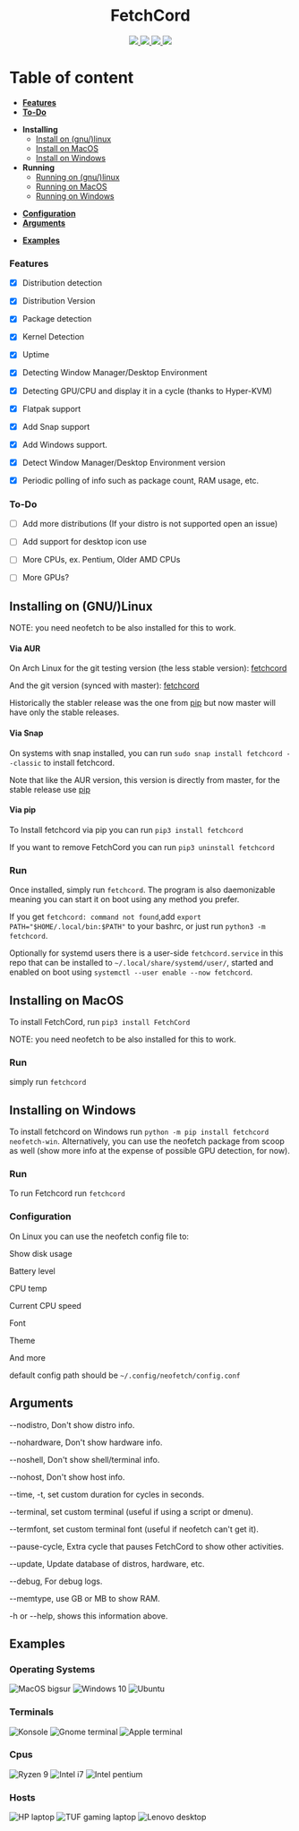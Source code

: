 <h1 align="center">FetchCord</h1>
</p>
<p align="center">
    <a href="https://img.shields.io/badge/Compatible-MacOS%2FWindows%2FLinux-brightgreen?style=for-the-badge&logo=discord">
       <img src="https://img.shields.io/badge/Compatible-MacOS%2FLinux%2FWindows%2F-brightgreen?style=for-the-badge&logo=checkmarx&logoColor=white">
    </a>
  <a href="https://www.python.org/downloads/">
       <img src="https://img.shields.io/pypi/pyversions/django?color=dark%20green&logo=python&logoColor=white&style=for-the-badge">
    </a>
   <a href="https://discord.gg/P4h9kdV">
       <img src="https://img.shields.io/discord/742068289278312549?label=Discord&logo=discord&logoColor=white&style=for-the-badge">
    </a>
    <a href="https://img.shields.io/badge/Compatible-MacOS%2FWindows%2FLinux-brightgreen?style=for-the-badge&logo=discord">
       <img src="https://cdn.discordapp.com/attachments/695182849476657223/742064452421288077/FetchDis.png"
    </a>
  
  </a>
</p>

# Table of content
- [**Features**](#features)
- [**To-Do**](#to-do)
+ **Installing**
    - [Install on (gnu/)linux](#installing-on-gnulinux)
    - [Install on MacOS](#installing-on-macos)
    - [Install on Windows](#installing-on-windows)
 + **Running**
    - [Running on (gnu/)linux](#run)
    - [Running on MacOS](#run-1)
    - [Running on Windows](#run-2)
- [**Configuration**](#Configuration)
- [**Arguments**](#arguments)

+ [**Examples**](#examples)

### Features

- [x] Distribution detection
 
- [x] Distribution Version

- [x] Package detection

- [x] Kernel Detection

- [x] Uptime

- [x] Detecting Window Manager/Desktop Environment

- [x] Detecting GPU/CPU and display it in a cycle (thanks to Hyper-KVM)

- [x] Flatpak support

- [x] Add Snap support

- [x] Add Windows support.

- [x] Detect Window Manager/Desktop Environment version

- [x] Periodic polling of info such as package count, RAM usage, etc.


### To-Do

- [ ] Add more distributions (If your distro is not supported open an issue)

- [ ] Add support for desktop icon use

- [ ] More CPUs, ex. Pentium, Older AMD CPUs

- [ ] More GPUs?


## Installing on (GNU/)Linux
NOTE: you need neofetch to be also installed for this to work.
#### Via AUR
On Arch Linux for the git testing version (the less stable version): [fetchcord](https://aur.archlinux.org/packages/fetchcord-testing/)

And the git version (synced with master): [fetchcord](https://aur.archlinux.org/packages/fetchcord/)

Historically the stabler release was the one from [pip](#via-pip) but now master will have only the stable releases.
#### Via Snap
On systems with snap installed, you can run `sudo snap install fetchcord --classic` to install fetchcord.

Note that like the AUR version, this version is directly from master, for the stable release use [pip](#via-pip) <!-- remove this if you're not automatically deploying it -->
#### Via pip
To Install fetchcord via pip you can run `pip3 install fetchcord`

If you want to remove FetchCord you can run `pip3 uninstall fetchcord`

### Run

Once installed, simply run `fetchcord`. The program is also daemonizable meaning you can start it on boot using any method you prefer.

If you get `fetchcord: command not found`,add `export PATH="$HOME/.local/bin:$PATH"` to your bashrc, or just run `python3 -m fetchcord`.

Optionally for systemd users there is a user-side `fetchcord.service` in this repo that can be installed to `~/.local/share/systemd/user/`, started and enabled on boot using `systemctl --user enable --now fetchcord`.

## Installing on MacOS

To install FetchCord, run `pip3 install FetchCord`

NOTE: you need neofetch to be also installed for this to work.

### Run 

simply run `fetchcord`

## Installing on Windows

To install fetchcord on Windows run `python -m pip install fetchcord neofetch-win`. Alternatively, you can use the neofetch package from scoop as well (show more info at the expense of possible GPU detection, for now).

### Run
To run Fetchcord run `fetchcord`

### Configuration

On Linux you can use the neofetch config file to:

Show disk usage

Battery level

CPU temp

Current CPU speed

Font

Theme

And more

default config path should be `~/.config/neofetch/config.conf`

## Arguments
--nodistro, Don't show distro info.

--nohardware, Don't show hardware info.

--noshell, Don't show shell/terminal info.

--nohost, Don't show host info.

--time, -t, set custom duration for cycles in seconds.

--terminal, set custom terminal (useful if using a script or dmenu).

--termfont, set custom terminal font (useful if neofetch can't get it).

--pause-cycle, Extra cycle that pauses FetchCord to show other activities.

--update, Update database of distros, hardware, etc.

--debug, For debug logs.

--memtype, use GB or MB to show RAM.

-h or --help, shows this information above.
## Examples

### Operating Systems
![MacOS bigsur](Examples/mac.png) ![Windows 10](Examples/windows.png) ![Ubuntu](Examples/ubuntu.png)
### Terminals
![Konsole](Examples/konsole.png) ![Gnome terminal](Examples/gnometerm.png) ![Apple terminal](Examples/appleterm.png)
### Cpus
![Ryzen 9](Examples/ryzencpu.png) ![Intel i7](Examples/intelcpu.png) ![Intel pentium](Examples/pent.png)
### Hosts
![HP laptop](Examples/hp.png) ![TUF gaming laptop](Examples/tuf.png) ![Lenovo desktop](Examples/len.png)
